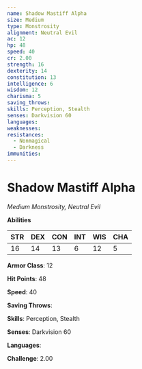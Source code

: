 ```yaml
---
name: Shadow Mastiff Alpha
size: Medium
type: Monstrosity
alignment: Neutral Evil
ac: 12
hp: 48
speed: 40
cr: 2.00
strength: 16
dexterity: 14
constitution: 13
intelligence: 6
wisdom: 12
charisma: 5
saving_throws: 
skills: Perception, Stealth
senses: Darkvision 60
languages: 
weaknesses:
resistances:
  - Nonmagical
  - Darkness
immunities:
---
```


# Shadow Mastiff Alpha

*Medium Monstrosity, Neutral Evil*

**Abilities**

| STR | DEX | CON | INT | WIS | CHA |
| --- | --- | --- | --- | --- | --- |
| 16 | 14 | 13 | 6 | 12 | 5 |

**Armor Class**: 12

**Hit Points**: 48

**Speed**: 40

**Saving Throws**: 

**Skills**: Perception, Stealth

**Senses**: Darkvision 60

**Languages**: 

**Challenge**: 2.00

